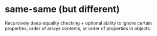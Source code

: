 same-same (but different)
========

Recursively deep equality checking + optional ability to ignore certain properties, order of arrays contents, or order of properties in objects.